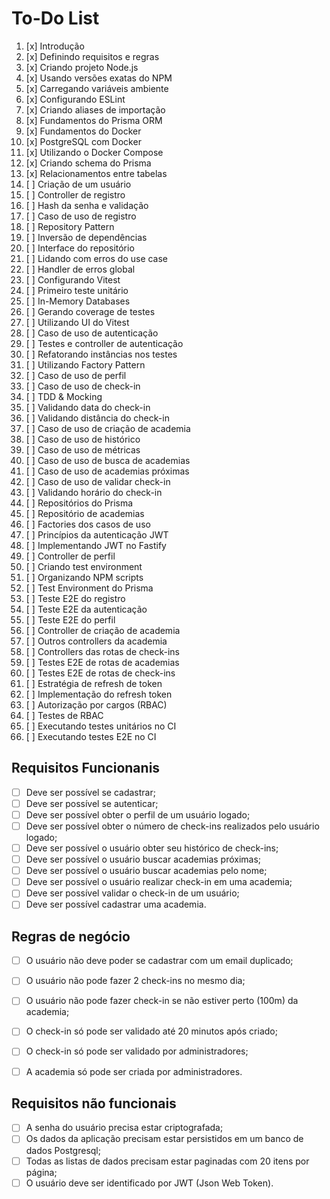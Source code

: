 # To-Do List

1. [x] Introdução
2. [x] Definindo requisitos e regras
3. [x] Criando projeto Node.js
4. [x] Usando versões exatas do NPM
5. [x] Carregando variáveis ambiente
6. [x] Configurando ESLint
7. [x] Criando aliases de importação
8. [x] Fundamentos do Prisma ORM
9. [x] Fundamentos do Docker
10. [x] PostgreSQL com Docker
11. [x] Utilizando o Docker Compose
12. [x] Criando schema do Prisma
13. [x] Relacionamentos entre tabelas
14. [ ] Criação de um usuário
15. [ ] Controller de registro
16. [ ] Hash da senha e validação
17. [ ] Caso de uso de registro
18. [ ] Repository Pattern
19. [ ] Inversão de dependências
20. [ ] Interface do repositório
21. [ ] Lidando com erros do use case
22. [ ] Handler de erros global
23. [ ] Configurando Vitest
24. [ ] Primeiro teste unitário
25. [ ] In-Memory Databases
26. [ ] Gerando coverage de testes
27. [ ] Utilizando UI do Vitest
28. [ ] Caso de uso de autenticação
29. [ ] Testes e controller de autenticação
30. [ ] Refatorando instâncias nos testes
31. [ ] Utilizando Factory Pattern
32. [ ] Caso de uso de perfil
33. [ ] Caso de uso de check-in
34. [ ] TDD & Mocking
35. [ ] Validando data do check-in
36. [ ] Validando distância do check-in
37. [ ] Caso de uso de criação de academia
38. [ ] Caso de uso de histórico
39. [ ] Caso de uso de métricas
40. [ ] Caso de uso de busca de academias
41. [ ] Caso de uso de academias próximas
42. [ ] Caso de uso de validar check-in
43. [ ] Validando horário do check-in
44. [ ] Repositórios do Prisma
45. [ ] Repositório de academias
46. [ ] Factories dos casos de uso
47. [ ] Princípios da autenticação JWT
48. [ ] Implementando JWT no Fastify
49. [ ] Controller de perfil
50. [ ] Criando test environment
51. [ ] Organizando NPM scripts
52. [ ] Test Environment do Prisma
53. [ ] Teste E2E do registro
54. [ ] Teste E2E da autenticação
55. [ ] Teste E2E do perfil
56. [ ] Controller de criação de academia
57. [ ] Outros controllers da academia
58. [ ] Controllers das rotas de check-ins
59. [ ] Testes E2E de rotas de academias
60. [ ] Testes E2E de rotas de check-ins
61. [ ] Estratégia de refresh de token
62. [ ] Implementação do refresh token
63. [ ] Autorização por cargos (RBAC)
64. [ ] Testes de RBAC
65. [ ] Executando testes unitários no CI
66. [ ] Executando testes E2E no CI


## Requisitos Funcionanis
- [ ] Deve ser possível se cadastrar;
- [ ] Deve ser possível se autenticar;
- [ ] Deve ser possível obter o perfil de um usuário logado;
- [ ] Deve ser possível obter o número de check-ins realizados pelo usuário logado;
- [ ] Deve ser possível o usuário obter seu histórico de check-ins;
- [ ] Deve ser possível o usuário buscar academias próximas;
- [ ] Deve ser possível o usuário buscar academias pelo nome;
- [ ] Deve ser possível o usuário realizar check-in em uma academia;
- [ ] Deve ser possível validar o check-in de um usuário;
- [ ] Deve ser possível cadastrar uma academia.

## Regras de negócio
- [ ] O usuário não deve poder se cadastrar com um email duplicado;
- [ ] O usuário não pode fazer 2 check-ins no mesmo dia;
- [ ] O usuário não pode fazer check-in se não estiver perto (100m) da academia;
- [ ] O check-in só pode ser validado até 20 minutos após criado;
- [ ] O check-in só pode ser validado por administradores;
- [ ] A academia só pode ser criada por administradores.


## Requisitos não funcionais
- [ ] A senha do usuário precisa estar criptografada;
- [ ] Os dados da aplicação precisam estar persistidos em um banco de dados Postgresql;
- [ ] Todas as listas de dados precisam estar paginadas com 20 itens por página;
- [ ] O usuário deve ser identificado por JWT (Json Web Token).